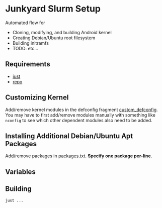 # Junkyard Slurm Setup
Automated flow for
* Cloning, modifying, and building Android kernel
* Creating Debian/Ubuntu root filesystem
* Building initramfs
* TODO: etc...

## Requirements
* [just](https://github.com/casey/just)
* [repo](https://source.android.com/docs/setup/download/source-control-tools)

## Customizing Kernel
Add/remove kernel modules in the defconfig fragment [custom_defconfig](kernel/custom_defconfig_mod/custom_defconfig). You may have to first add/remove modules manually with something like `nconfig` to see which other dependent modules also need to be added.

## Installing Additional Debian/Ubuntu Apt Packages
Add/remove packages in [packages.txt](rootfs/packages.txt). **Specify one package per-line**.

## Variables

## Building
```shell
just ...
```